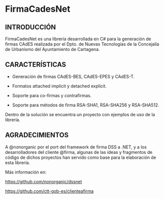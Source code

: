 FirmaCadesNet
=============

INTRODUCCIÓN
-------------
FirmaCadesNet es una librería desarrollada en C# para la generación de firmas CAdES realizada por el Dpto. de Nuevas Tecnologías de la Concejalía de Urbanismo del Ayuntamiento de Cartagena.


CARACTERÍSTICAS
---------------

- Generación de firmas CAdES-BES, CAdES-EPES y CAdES-T.

- Formatos attached implicit y detached explicit.

- Soporte para co-firmas y contrafirmas.

- Soporte para métodos de firma RSA-SHA1, RSA-SHA256 y RSA-SHA512.

Dentro de la solución se encuentra un proyecto con ejemplos de uso de la librería. 


AGRADECIMIENTOS
---------------

A @nonorganic por el port del framework de firma DSS a .NET, y a los desarrolladores del cliente @firma, algunas de las ideas y fragmentos de código de dichos proyectos han servido como base para la elaboración de esta librería.

Más información en:

https://github.com/nonorganic/dssnet

https://github.com/ctt-gob-es/clienteafirma
